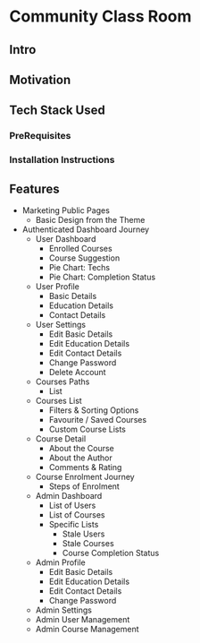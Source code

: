 # Community Class Room

## Intro

## Motivation

## Tech Stack Used
### PreRequisites

### Installation Instructions

## Features
- Marketing Public Pages
  - Basic Design from the Theme
- Authenticated Dashboard Journey
  - User Dashboard
    - Enrolled Courses
    - Course Suggestion
    - Pie Chart: Techs
    - Pie Chart: Completion Status
  - User Profile
    - Basic Details
    - Education Details
    - Contact Details
  - User Settings
    - Edit Basic Details
    - Edit Education Details
    - Edit Contact Details
    - Change Password
    - Delete Account
  - Courses Paths
    - List
  - Courses List
    - Filters & Sorting Options
    - Favourite / Saved Courses
    - Custom Course Lists
  - Course Detail
    - About the Course
    - About the Author
    - Comments & Rating
  - Course Enrolment Journey
    - Steps of Enrolment
  - Admin Dashboard
    - List of Users
    - List of Courses
    - Specific Lists
      - Stale Users
      - Stale Courses
      - Course Completion Status
  - Admin Profile
    - Edit Basic Details
    - Edit Education Details
    - Edit Contact Details
    - Change Password
  - Admin Settings
  - Admin User Management
  - Admin Course Management

